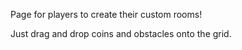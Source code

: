Page for players to create their custom rooms!

Just drag and drop coins and obstacles onto the grid.


